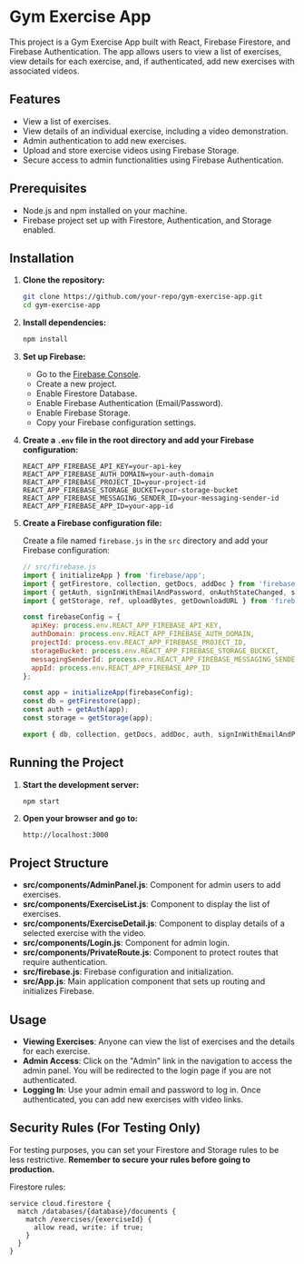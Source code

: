 # Gym Exercise App

This project is a Gym Exercise App built with React, Firebase Firestore, and Firebase Authentication. The app allows users to view a list of exercises, view details for each exercise, and, if authenticated, add new exercises with associated videos.

## Features

- View a list of exercises.
- View details of an individual exercise, including a video demonstration.
- Admin authentication to add new exercises.
- Upload and store exercise videos using Firebase Storage.
- Secure access to admin functionalities using Firebase Authentication.

## Prerequisites

- Node.js and npm installed on your machine.
- Firebase project set up with Firestore, Authentication, and Storage enabled.

## Installation

1. **Clone the repository:**

    ```sh
    git clone https://github.com/your-repo/gym-exercise-app.git
    cd gym-exercise-app
    ```

2. **Install dependencies:**

    ```sh
    npm install
    ```

3. **Set up Firebase:**

    - Go to the [Firebase Console](https://console.firebase.google.com/).
    - Create a new project.
    - Enable Firestore Database.
    - Enable Firebase Authentication (Email/Password).
    - Enable Firebase Storage.
    - Copy your Firebase configuration settings.

4. **Create a `.env` file in the root directory and add your Firebase configuration:**

    ```plaintext
    REACT_APP_FIREBASE_API_KEY=your-api-key
    REACT_APP_FIREBASE_AUTH_DOMAIN=your-auth-domain
    REACT_APP_FIREBASE_PROJECT_ID=your-project-id
    REACT_APP_FIREBASE_STORAGE_BUCKET=your-storage-bucket
    REACT_APP_FIREBASE_MESSAGING_SENDER_ID=your-messaging-sender-id
    REACT_APP_FIREBASE_APP_ID=your-app-id
    ```

5. **Create a Firebase configuration file:**

    Create a file named `firebase.js` in the `src` directory and add your Firebase configuration:

    ```js
    // src/firebase.js
    import { initializeApp } from 'firebase/app';
    import { getFirestore, collection, getDocs, addDoc } from 'firebase/firestore';
    import { getAuth, signInWithEmailAndPassword, onAuthStateChanged, signOut } from 'firebase/auth';
    import { getStorage, ref, uploadBytes, getDownloadURL } from 'firebase/storage';

    const firebaseConfig = {
      apiKey: process.env.REACT_APP_FIREBASE_API_KEY,
      authDomain: process.env.REACT_APP_FIREBASE_AUTH_DOMAIN,
      projectId: process.env.REACT_APP_FIREBASE_PROJECT_ID,
      storageBucket: process.env.REACT_APP_FIREBASE_STORAGE_BUCKET,
      messagingSenderId: process.env.REACT_APP_FIREBASE_MESSAGING_SENDER_ID,
      appId: process.env.REACT_APP_FIREBASE_APP_ID
    };

    const app = initializeApp(firebaseConfig);
    const db = getFirestore(app);
    const auth = getAuth(app);
    const storage = getStorage(app);

    export { db, collection, getDocs, addDoc, auth, signInWithEmailAndPassword, onAuthStateChanged, signOut, storage, ref, uploadBytes, getDownloadURL };
    ```

## Running the Project

1. **Start the development server:**

    ```sh
    npm start
    ```

2. **Open your browser and go to:**

    ```plaintext
    http://localhost:3000
    ```

## Project Structure

- **src/components/AdminPanel.js**: Component for admin users to add exercises.
- **src/components/ExerciseList.js**: Component to display the list of exercises.
- **src/components/ExerciseDetail.js**: Component to display details of a selected exercise with the video.
- **src/components/Login.js**: Component for admin login.
- **src/components/PrivateRoute.js**: Component to protect routes that require authentication.
- **src/firebase.js**: Firebase configuration and initialization.
- **src/App.js**: Main application component that sets up routing and initializes Firebase.

## Usage

- **Viewing Exercises**: Anyone can view the list of exercises and the details for each exercise.
- **Admin Access**: Click on the "Admin" link in the navigation to access the admin panel. You will be redirected to the login page if you are not authenticated.
- **Logging In**: Use your admin email and password to log in. Once authenticated, you can add new exercises with video links.

## Security Rules (For Testing Only)

For testing purposes, you can set your Firestore and Storage rules to be less restrictive. **Remember to secure your rules before going to production.**

Firestore rules:

```plaintext
service cloud.firestore {
  match /databases/{database}/documents {
    match /exercises/{exerciseId} {
      allow read, write: if true;
    }
  }
}
